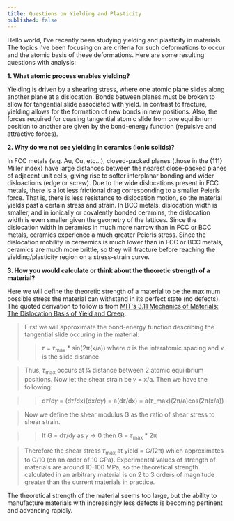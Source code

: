 ```yaml
---
title: Questions on Yielding and Plasticity
published: false
---
```


Hello world, I've recently been studying yielding and plasticity in materials. The topics I've been focusing on are criteria for such deformations to occur and the atomic basis of these deformations. Here are some resulting questions with analysis:

**1. What atomic process enables yielding?**

Yielding is driven by a shearing stress, where one atomic plane slides along another plane at a dislocation. Bonds between planes must be broken to allow for tangential slide associated with yield. In contrast to fracture, yielding allows for the formation of new bonds in new positions. Also, the forces required for cuasing tangential atomic slide from one equilibrium position to another are given by the bond-energy function (repulsive and attractive forces).

**2. Why do we not see yielding in ceramics (ionic solids)?**

In FCC metals (e.g. Au, Cu, etc...), closed-packed planes (those in the {111} Miller index} have large distances between the nearest close-packed planes of adjacent unit cells, giving rise to softer interplanar bonding and wider disloactions (edge or screw). Due to the wide dislocations present in FCC metals, there is a lot less frictional drag corresponding to a smaller Peierls force. That is, there is less resistance to dislocation motion, so the material yields past a certain stress and strain. In BCC metals, dislocation width is smaller, and in ionically or covalently bonded ceramins, the dislocation width is even smaller given the geometry of the lattices. Since the dislocation width in ceramics in much more narrow than in FCC or BCC metals, ceramics experience a much greater Peierls stress. Since the dislocation mobility in ceraemics is much lower than in FCC or BCC metals, ceramics are much more brittle, so they will fracture before reaching the yielding/plasticity region on a stress-strain curve.

**3. How you would calculate or think about the theoretic strength of a material?**

Here we will define the theoretic strength of a material to be the maximum possible stress the material can withstand in its perfect state (no defects). The quoted derivation to follow is from [MIT's 3.11 Mechanics of Materials: The Dislocation Basis of Yield and Creep](http://web.mit.edu/course/3/3.11/www/modules/dn.pdf).

> First we will approximate the bond-energy function describing the tangential slide occuring in the material: 
>> 𝜏 = 𝜏<sub>max</sub> * sin(2π(x/a)) where _a_ is the interatomic spacing and _x_ is the slide distance

> Thus, 𝜏<sub>max</sub> occurs at ¼ distance between 2 atomic equilibrium positions. Now let the shear strain be 𝛾 = x/a. Then we have the following:

>> d𝜏/d𝛾 = (d𝜏/dx)(dx/d𝛾) = a(d𝜏/dx) = a(𝜏_max)(2π/a)cos(2π(x/a))

>Now we define the shear modulus G as the ratio of shear stress to shear strain.

>> If G = d𝜏/d𝛾 as 𝛾 → 0 then G = 𝜏<sub>max</sub> * 2π

> Therefore the shear stress 𝜏<sub>max</sub> at yield = G/(2π) which approximates to G/10 (on an order of 10 GPa). Experimental values of strength of materials are around 10-100 MPa, so the theoretical strength calculated in an arbitrary material is on 2 to 3 orders of magnitude greater than the current materials in practice. 

The theoretical strength of the material seems too large, but the ability to manufacture materials with increasingly less defects is becoming pertinent and advancing rapidly.
